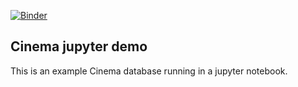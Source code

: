 [![Binder](https://mybinder.org/badge_logo.svg)](https://mybinder.org/v2/gh/cinemascience/cinema_binder/HEAD?filepath=sphere%2Fsphere.ipynb)
## Cinema jupyter demo

This is an example Cinema database running in a jupyter notebook.

